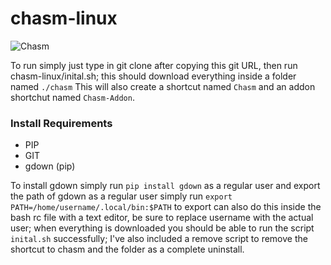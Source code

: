 # chasm-linux

![Chasm](https://1.bp.blogspot.com/-7FgPZxq5ZNI/V81bh90o30I/AAAAAAAAE-w/B8xDIpY-4P885wxxZH1LnZKuanC8kIjHgCPcB/s1600/Chasm.jpg)

To run simply just type in git clone after copying this git URL, then run chasm-linux/inital.sh; this should download everything inside a folder named `./chasm`
This will also create a shortcut named `Chasm` and an addon shortchut named `Chasm-Addon`.
### Install Requirements

* PIP
* GIT
* gdown (pip)

To install gdown simply run `pip install gdown` as a regular user and export the path of gdown as a regular user simply run `export PATH=/home/username/.local/bin:$PATH` to export can also do this inside the bash rc file with a text editor, be sure to replace username with the actual user; when everything is downloaded you should be able to run the script `inital.sh` successfully; I've also included a remove script to remove the shortcut to chasm and the folder as a complete uninstall.
